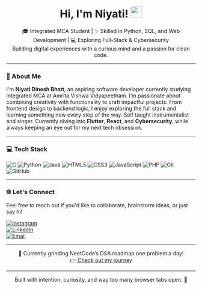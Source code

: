 <h1 align="center">Hi, I'm Niyati! <img src="https://emojis.slackmojis.com/emojis/images/1536351075/4594/blob-wave.gif" width="30"/></h1>
<p align="center">
  🎓 Integrated MCA Student | ✨ Skilled in Python, SQL, and Web Development | 💻 Exploring Full-Stack & Cybersecurity <br>
  Building digital experiences with a curious mind and a passion for clean code.
</p>

---

### 💫 About Me

I'm **Niyati Dinesh Bhatt**, an aspiring software developer currently studying Integrated MCA at Amrita Vishwa Vidyapeetham. I’m passionate about combining creativity with functionality to craft impactful projects. From frontend design to backend logic, I enjoy exploring the full stack and learning something new every step of the way.
Self taught instrumentalist and singer.
Currently diving into **Flutter**, **React**, and **Cybersecurity**, while always keeping an eye out for my next tech obsession.

---

### 💻 Tech Stack

![C](https://img.shields.io/badge/C-%2300599C.svg?&style=flat-square&logo=c&logoColor=white)
![Python](https://img.shields.io/badge/Python-3670A0?&style=flat-square&logo=python&logoColor=ffdd54)
![Java](https://img.shields.io/badge/Java-%23ED8B00.svg?&style=flat-square&logo=openjdk&logoColor=white)
![HTML5](https://img.shields.io/badge/HTML5-%23E34F26.svg?&style=flat-square&logo=html5&logoColor=white)
![CSS3](https://img.shields.io/badge/CSS3-%231572B6.svg?&style=flat-square&logo=css3&logoColor=white)
![JavaScript](https://img.shields.io/badge/JavaScript-%23F7DF1E.svg?&style=flat-square&logo=javascript&logoColor=black)
![PHP](https://img.shields.io/badge/PHP-%23777BB4.svg?&style=flat-square&logo=php&logoColor=white)
![Git](https://img.shields.io/badge/Git-%23F05033.svg?&style=flat-square&logo=git&logoColor=white)
![GitHub](https://img.shields.io/badge/GitHub-%23121011.svg?&style=flat-square&logo=github&logoColor=white)

---

### 🌐 Let's Connect

Feel free to reach out if you'd like to collaborate, brainstorm ideas, or just say hi!

[![Instagram](https://img.shields.io/badge/@niyati_d_bhatt-%23E4405F.svg?&style=for-the-badge&logo=Instagram&logoColor=white)](https://www.instagram.com/niyati_d_bhatt)  
[![LinkedIn](https://img.shields.io/badge/LinkedIn-%230077B5.svg?&style=for-the-badge&logo=linkedin&logoColor=white)](https://www.linkedin.com/in/niyati-dinesh-bhatt)  
[![Email](https://img.shields.io/badge/Gmail-D14836?style=for-the-badge&logo=gmail&logoColor=white)](mailto:niyati2dinesh@gmail.com)

---
<p align="center">
🚧 Currently grinding NeetCode’s DSA roadmap one problem a day! <br>
👉<a href="https://github.com/Niyati-Dinesh/Dsa-journey"> Check out my journey</a><br>
</p>

---
 <p align="center">
  Built with intention, curiosity, and way too many browser tabs open. 🌸
</p>
